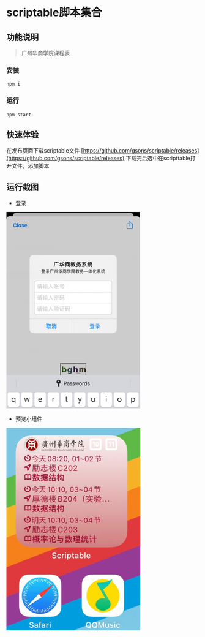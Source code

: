 # scriptable脚本集合

## 功能说明

> 广州华商学院课程表

### 安装
```
npm i 
```

### 运行
```
npm start 
```

## 快速体验

在发布页面下载scriptable文件 [https://github.com/gsons/scriptable/releases](https://github.com/gsons/scriptable/releases)
下载完后选中在scripttable打开文件，添加脚本


## 运行截图

* 登录

<img src="https://raw.githubusercontent.com/gsons/gsons.github.io/master/demo/ghs_login.png" width='350'> 

* 预览小组件

<img src="https://raw.githubusercontent.com/gsons/gsons.github.io/master/demo/scriptable_ghs.jpg" width='350'> 




